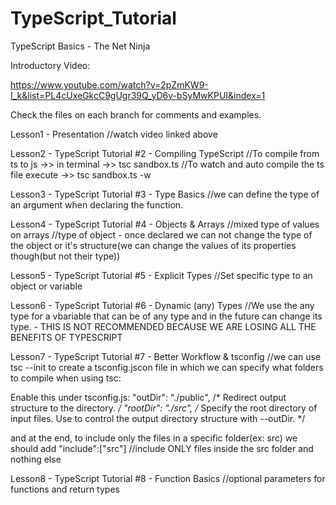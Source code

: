 # TypeScript_Tutorial
TypeScript Basics - The Net Ninja

Introductory Video:

https://www.youtube.com/watch?v=2pZmKW9-I_k&list=PL4cUxeGkcC9gUgr39Q_yD6v-bSyMwKPUI&index=1

Check the files on each branch for comments and examples.

Lesson1 - Presentation
//watch video linked above

Lesson2 - TypeScript Tutorial #2 - Compiling TypeScript
//To compile from ts to js ->> in terminal ->> tsc sandbox.ts
//To watch and auto compile the ts file execute ->> tsc sandbox.ts -w

Lesson3 - TypeScript Tutorial #3 - Type Basics
//we can define the type of an argument when declaring the function.

Lesson4 - TypeScript Tutorial #4 - Objects & Arrays
//mixed type of values on arrays
//type of object - once declared we can not change the type of the object or it's structure(we can change the values of its properties though(but not their type))

Lesson5 - TypeScript Tutorial #5 - Explicit Types
//Set specific type to an object or variable

Lesson6 - TypeScript Tutorial #6 - Dynamic (any) Types
//We use the any type for a vbariable that can be of any type and in the future can change its type. - THIS IS NOT RECOMMENDED BECAUSE WE ARE LOSING ALL THE BENEFITS OF TYPESCRIPT

Lesson7 - TypeScript Tutorial #7 - Better Workflow & tsconfig
//we can use tsc --init to create a tsconfig.jscon file in which we can specify what folders to compile when using tsc:    

Enable this under tsconfig.js:
"outDir": "./public",    /* Redirect output structure to the directory. */
"rootDir": "./src",      /* Specify the root directory of input files. Use to control the output directory structure with --outDir. */

and at the end, to include only the files in a specific folder(ex: src) we should add
"include":["src"] //include ONLY files inside the src folder and nothing else

Lesson8 - TypeScript Tutorial #8 - Function Basics
//optional parameters for functions and return types

